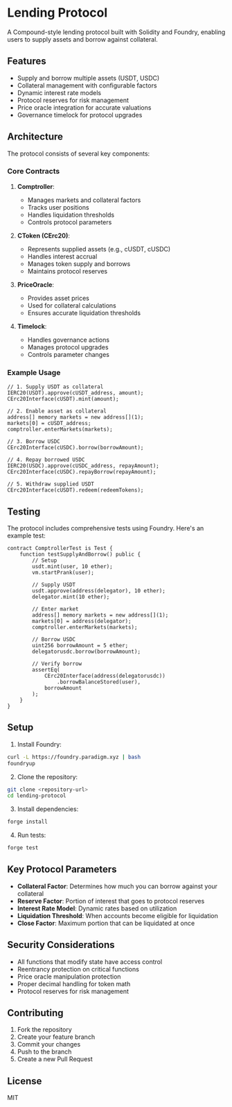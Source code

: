 # Lending Protocol

A Compound-style lending protocol built with Solidity and Foundry, enabling users to supply assets and borrow against collateral.

## Features

- Supply and borrow multiple assets (USDT, USDC)
- Collateral management with configurable factors
- Dynamic interest rate models
- Protocol reserves for risk management
- Price oracle integration for accurate valuations
- Governance timelock for protocol upgrades

## Architecture

The protocol consists of several key components:

### Core Contracts

1. **Comptroller**: 
   - Manages markets and collateral factors
   - Tracks user positions
   - Handles liquidation thresholds
   - Controls protocol parameters

2. **CToken (CErc20)**:
   - Represents supplied assets (e.g., cUSDT, cUSDC)
   - Handles interest accrual
   - Manages token supply and borrows
   - Maintains protocol reserves

3. **PriceOracle**:
   - Provides asset prices
   - Used for collateral calculations
   - Ensures accurate liquidation thresholds

4. **Timelock**:
   - Handles governance actions
   - Manages protocol upgrades
   - Controls parameter changes

### Example Usage

```solidity
// 1. Supply USDT as collateral
IERC20(USDT).approve(cUSDT_address, amount);
CErc20Interface(cUSDT).mint(amount);

// 2. Enable asset as collateral
address[] memory markets = new address[](1);
markets[0] = cUSDT_address;
comptroller.enterMarkets(markets);

// 3. Borrow USDC
CErc20Interface(cUSDC).borrow(borrowAmount);

// 4. Repay borrowed USDC
IERC20(USDC).approve(cUSDC_address, repayAmount);
CErc20Interface(cUSDC).repayBorrow(repayAmount);

// 5. Withdraw supplied USDT
CErc20Interface(cUSDT).redeem(redeemTokens);
```

## Testing

The protocol includes comprehensive tests using Foundry. Here's an example test:

```solidity
contract ComptrollerTest is Test {
    function testSupplyAndBorrow() public {
        // Setup
        usdt.mint(user, 10 ether);
        vm.startPrank(user);
        
        // Supply USDT
        usdt.approve(address(delegator), 10 ether);
        delegator.mint(10 ether);
        
        // Enter market
        address[] memory markets = new address[](1);
        markets[0] = address(delegator);
        comptroller.enterMarkets(markets);
        
        // Borrow USDC
        uint256 borrowAmount = 5 ether;
        delegatorusdc.borrow(borrowAmount);
        
        // Verify borrow
        assertEq(
            CErc20Interface(address(delegatorusdc))
                .borrowBalanceStored(user),
            borrowAmount
        );
    }
}
```

## Setup

1. Install Foundry:
```bash
curl -L https://foundry.paradigm.xyz | bash
foundryup
```

2. Clone the repository:
```bash
git clone <repository-url>
cd lending-protocol
```

3. Install dependencies:
```bash
forge install
```

4. Run tests:
```bash
forge test
```

## Key Protocol Parameters

- **Collateral Factor**: Determines how much you can borrow against your collateral
- **Reserve Factor**: Portion of interest that goes to protocol reserves
- **Interest Rate Model**: Dynamic rates based on utilization
- **Liquidation Threshold**: When accounts become eligible for liquidation
- **Close Factor**: Maximum portion that can be liquidated at once

## Security Considerations

- All functions that modify state have access control
- Reentrancy protection on critical functions
- Price oracle manipulation protection
- Proper decimal handling for token math
- Protocol reserves for risk management

## Contributing

1. Fork the repository
2. Create your feature branch
3. Commit your changes
4. Push to the branch
5. Create a new Pull Request

## License

MIT

